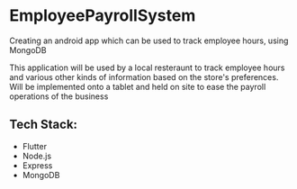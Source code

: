 # EmployeePayrollSystem
Creating an android app which can be used to track employee hours, using MongoDB

This application will be used by a local resteraunt to track employee hours and various other kinds of information based on the store's preferences. Will be implemented onto a tablet and held on site to ease the payroll operations of the business


## Tech Stack:
- Flutter
- Node.js
- Express
- MongoDB
